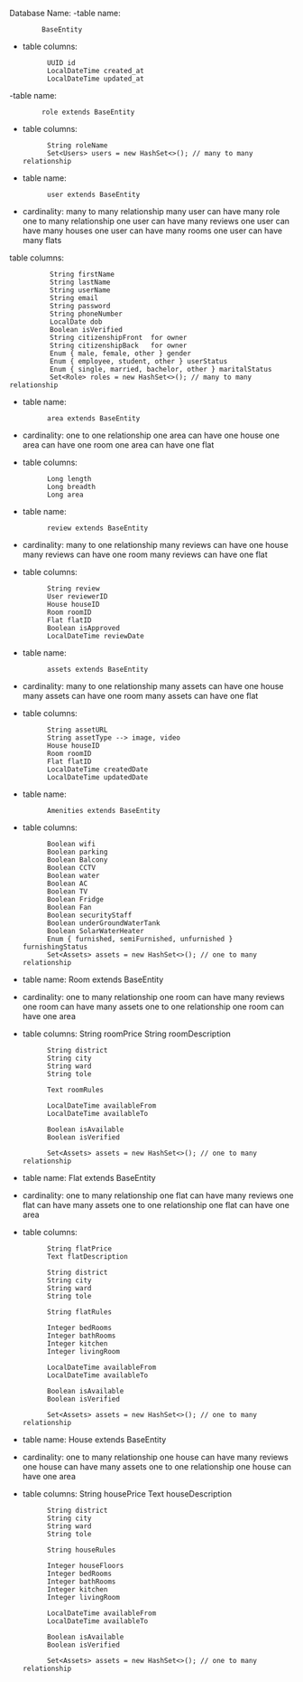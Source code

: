Database Name:
-table name:

            BaseEntity
- table columns:

            UUID id
            LocalDateTime created_at
            LocalDateTime updated_at

-table name:

            role extends BaseEntity
- table columns:

            String roleName
            Set<Users> users = new HashSet<>(); // many to many relationship

- table name:

            user extends BaseEntity
- cardinality:
            many to many relationship
                                   many user can have many role
            one to many relationship
                                   one user can have many reviews
                                   one user can have many houses
                                   one user can have many rooms 
                                   one user can have many flats

table columns:

              String firstName
              String lastName
              String userName
              String email
              String password
              String phoneNumber
              LocalDate dob
              Boolean isVerified
              String citizenshipFront  for owner
              String citizenshipBack   for owner
              Enum { male, female, other } gender 
              Enum { employee, student, other } userStatus
              Enum { single, married, bachelor, other } maritalStatus 
              Set<Role> roles = new HashSet<>(); // many to many relationship

- table name:

            area extends BaseEntity

- cardinality:
            one to one relationship
                                    one area can have one house
                                    one area can have one room
                                    one area can have one flat
- table columns:

            Long length
            Long breadth
            Long area

- table name:

            review extends BaseEntity
-  cardinality:
            many to one relationship
                                    many reviews can have one house
                                    many reviews can have one room
                                    many reviews can have one flat
- table columns:

            String review
            User reviewerID
            House houseID
            Room roomID
            Flat flatID
            Boolean isApproved
            LocalDateTime reviewDate

- table name:

            assets extends BaseEntity

- cardinality:
             many to one relationship
                                    many assets can have one house
                                    many assets can have one room
                                    many assets can have one flat
- table columns:

            String assetURL
            String assetType --> image, video
            House houseID
            Room roomID
            Flat flatID
            LocalDateTime createdDate
            LocalDateTime updatedDate

- table name:

            Amenities extends BaseEntity
- table columns:

            Boolean wifi
            Boolean parking
            Boolean Balcony
            Boolean CCTV
            Boolean water
            Boolean AC
            Boolean TV
            Boolean Fridge
            Boolean Fan
            Boolean securityStaff
            Boolean underGroundWaterTank
            Boolean SolarWaterHeater
            Enum { furnished, semiFurnished, unfurnished } furnishingStatus
            Set<Assets> assets = new HashSet<>(); // one to many relationship

- table name:
            Room extends BaseEntity

- cardinality:
            one to many relationship
                                    one room can have many reviews
                                    one room can have many assets
            one to one relationship
                                    one room can have one area
- table columns:
            String roomPrice
            String roomDescription

            String district
            String city
            String ward
            String tole

            Text roomRules

            LocalDateTime availableFrom
            LocalDateTime availableTo

            Boolean isAvailable
            Boolean isVerified

            Set<Assets> assets = new HashSet<>(); // one to many relationship

- table name:
            Flat extends BaseEntity

- cardinality:
            one to many relationship
                                    one flat can have many reviews
                                    one flat can have many assets
            one to one relationship
                                    one flat can have one area
- table columns:

            String flatPrice
            Text flatDescription

            String district
            String city
            String ward
            String tole

            String flatRules

            Integer bedRooms
            Integer bathRooms
            Integer kitchen
            Integer livingRoom

            LocalDateTime availableFrom
            LocalDateTime availableTo

            Boolean isAvailable
            Boolean isVerified

            Set<Assets> assets = new HashSet<>(); // one to many relationship

- table name:
            House extends BaseEntity

- cardinality:
            one to many relationship
                                    one house can have many reviews
                                    one house can have many assets
            one to one relationship
                                    one house can have one area

- table columns:
            String housePrice
            Text houseDescription

            String district
            String city
            String ward
            String tole

            String houseRules

            Integer houseFloors
            Integer bedRooms
            Integer bathRooms
            Integer kitchen
            Integer livingRoom
            
            LocalDateTime availableFrom
            LocalDateTime availableTo

            Boolean isAvailable
            Boolean isVerified

            Set<Assets> assets = new HashSet<>(); // one to many relationship


            
            

    
            